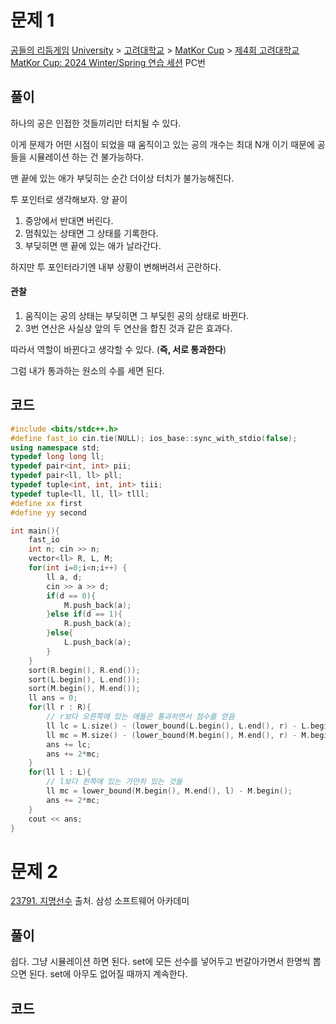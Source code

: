 # 문제 1
[공들의 리듬게임](https://www.acmicpc.net/problem/31531)
[University](https://www.acmicpc.net/category/5) > [고려대학교](https://www.acmicpc.net/category/341) > [MatKor Cup](https://www.acmicpc.net/category/1083) > [제4회 고려대학교 MatKor Cup: 2024 Winter/Spring 연습 세션](https://www.acmicpc.net/category/detail/4169) PC번

## 풀이
하나의 공은 인접한 것들끼리만 터치될 수 있다. 

이게 문제가 어떤 시점이 되었을 때 움직이고 있는 공의 개수는 최대 N개 이기 때문에 공들을 시뮬레이션 하는 건 불가능하다.

맨 끝에 있는 애가 부딪히는 순간 더이상 터치가 불가능해진다. 

투 포인터로 생각해보자. 
양 끝이 
1. 중앙에서 반대면 버린다. 
2. 멈춰있는 상태면 그 상태를 기록한다.
3. 부딪히면 맨 끝에 있는 애가 날라간다.

하지만 투 포인터라기엔 내부 상황이 변해버려서 곤란하다.

#### 관찰
1. 움직이는 공의 상태는 부딪히면 그 부딪힌 공의 상태로 바뀐다.
2. 3번 연산은 사실상 앞의 두 연산을 합친 것과 같은 효과다.

따라서 역할이 바뀐다고 생각할 수 있다. (**즉, 서로 통과한다**)

그럼 내가 통과하는 원소의 수를 세면 된다. 

## 코드
```cpp
#include <bits/stdc++.h>
#define fast_io cin.tie(NULL); ios_base::sync_with_stdio(false);
using namespace std;
typedef long long ll;
typedef pair<int, int> pii;
typedef pair<ll, ll> pll;
typedef tuple<int, int, int> tiii;
typedef tuple<ll, ll, ll> tlll;
#define xx first
#define yy second

int main(){
    fast_io
    int n; cin >> n;
    vector<ll> R, L, M;
    for(int i=0;i<n;i++) {
        ll a, d;
        cin >> a >> d;
        if(d == 0){
            M.push_back(a);
        }else if(d == 1){
            R.push_back(a);
        }else{
            L.push_back(a);
        }
    }
    sort(R.begin(), R.end());
    sort(L.begin(), L.end());
    sort(M.begin(), M.end());
    ll ans = 0;
    for(ll r : R){
        // r보다 오른쪽에 있는 애들은 통과하면서 점수를 얻음
        ll lc = L.size() - (lower_bound(L.begin(), L.end(), r) - L.begin());
        ll mc = M.size() - (lower_bound(M.begin(), M.end(), r) - M.begin());
        ans += lc;
        ans += 2*mc;
    }
    for(ll l : L){
        // l보다 왼쪽에 있는 가만히 있는 것들
        ll mc = lower_bound(M.begin(), M.end(), l) - M.begin();
        ans += 2*mc;
    }
    cout << ans;
}
```

# 문제 2
[23791.  지명선수](https://swexpertacademy.com/main/code/problem/problemDetail.do?contestProbId=AZU2weVqkoPHBIRK&categoryId=AZU2weVqkoPHBIRK&categoryType=CODE&problemTitle=&orderBy=FIRST_REG_DATETIME&selectCodeLang=ALL&select-1=&pageSize=10&pageIndex=1)
출처. 삼성 소프트웨어 아카데미
## 풀이
쉽다. 그냥 시뮬레이션 하면 된다. 
set에 모든 선수를 넣어두고 번갈아가면서 한명씩 뽑으면 된다. 
set에 아무도 없어질 때까지 계속한다.

## 코드
